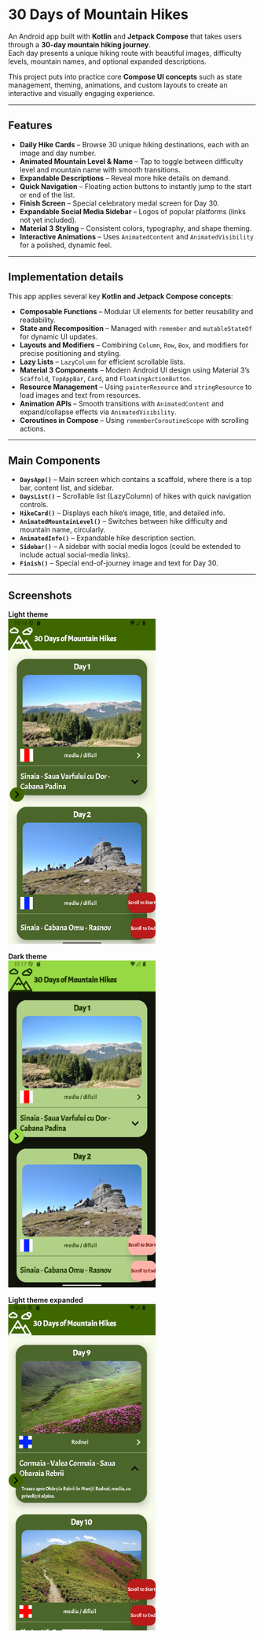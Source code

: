 # 30 Days of Mountain Hikes

An Android app built with **Kotlin** and **Jetpack Compose** that takes users through a **30-day mountain hiking journey**.  
Each day presents a unique hiking route with beautiful images, difficulty levels, mountain names, and optional expanded descriptions.

This project puts into practice core **Compose UI concepts** such as state management, theming, animations, and custom layouts to create an interactive and visually engaging experience.

---

## Features

- **Daily Hike Cards** – Browse 30 unique hiking destinations, each with an image and day number.
- **Animated Mountain Level & Name** – Tap to toggle between difficulty level and mountain name with smooth transitions.
- **Expandable Descriptions** – Reveal more hike details on demand.
- **Quick Navigation** – Floating action buttons to instantly jump to the start or end of the list.
- **Finish Screen** – Special celebratory medal screen for Day 30.
- **Expandable Social Media Sidebar** – Logos of popular platforms (links not yet included).
- **Material 3 Styling** – Consistent colors, typography, and shape theming.
- **Interactive Animations** – Uses `AnimatedContent` and `AnimatedVisibility` for a polished, dynamic feel.

---

## Implementation details

This app applies several key **Kotlin and Jetpack Compose concepts**:

- **Composable Functions** – Modular UI elements for better reusability and readability.
- **State and Recomposition** – Managed with `remember` and `mutableStateOf` for dynamic UI updates.
- **Layouts and Modifiers** – Combining `Column`, `Row`, `Box`, and modifiers for precise positioning and styling.
- **Lazy Lists** – `LazyColumn` for efficient scrollable lists.
- **Material 3 Components** – Modern Android UI design using Material 3’s `Scaffold`, `TopAppBar`, `Card`, and `FloatingActionButton`.
- **Resource Management** – Using `painterResource` and `stringResource` to load images and text from resources.
- **Animation APIs** – Smooth transitions with `AnimatedContent` and expand/collapse effects via `AnimatedVisibility`.
- **Coroutines in Compose** – Using `rememberCoroutineScope` with scrolling actions.

---

## Main Components

- **`DaysApp()`** – Main screen which contains a scaffold, where there is a top bar, content list, and sidebar.
- **`DaysList()`** – Scrollable list (LazyColumn) of hikes with quick navigation controls.
- **`HikeCard()`** – Displays each hike’s image, title, and detailed info.
- **`AnimatedMountainLevel()`** – Switches between hike difficulty and mountain name, circularly.
- **`AnimatedInfo()`** – Expandable hike description section.
- **`Sidebar()`** – A sidebar with social media logos (could be extended to include actual social-media links).
- **`Finish()`** – Special end-of-journey image and text for Day 30.

---

## Screenshots

**Light theme**  
<img src="app/screenshots/light_theme.png" alt="Light theme" width="300"/>

**Dark theme**  
<img src="app/screenshots/dark_theme.png" alt="Dark theme" width="300"/>

**Light theme expanded**  
<img src="app/screenshots/light_theme_details.png" alt="Light theme expanded" width="300"/>